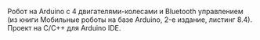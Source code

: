 Робот на Arduino с 4 двигателями-колесами и Bluetooth управлением (из книги Мобильные роботы на базе Arduino, 2-е издание, листинг 8.4).
Проект на С/С++ для Arduino IDE.
